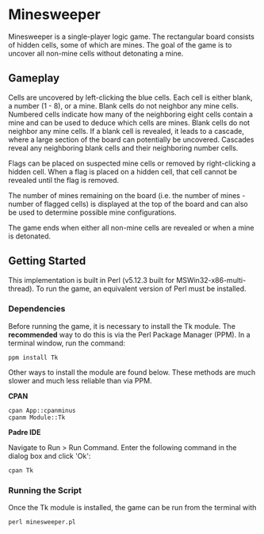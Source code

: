 # Minesweeper

Minesweeper is a single-player logic game. The rectangular board consists of hidden cells, some of which are mines. The goal of the game is to uncover all non-mine cells without detonating a mine.

## Gameplay

Cells are uncovered by left-clicking the blue cells. Each cell is either blank, a number (1 - 8), or a mine. Blank cells do not neighbor any mine cells. Numbered cells indicate how many of the neighboring eight cells contain a mine and can be used to deduce which cells are mines. Blank cells do not neighbor any mine cells. If a blank cell is revealed, it leads to a cascade, where a large section of the board can potentially be uncovered. Cascades reveal any neighboring blank cells and their neighboring number cells.

Flags can be placed on suspected mine cells or removed by right-clicking a hidden cell. When a flag is placed on a hidden cell, that cell cannot be revealed until the flag is removed.

The number of mines remaining on the board (i.e. the number of mines - number of flagged cells) is displayed at the top of the board and can also be used to determine possible mine configurations.

The game ends when either all non-mine cells are revealed or when a mine is detonated.

## Getting Started

This implementation is built in Perl (v5.12.3 built for MSWin32-x86-multi-thread). To run the game, an equivalent version of Perl must be installed.

### Dependencies

Before running the game, it is necessary to install the Tk module. The **recommended** way to do this is via the Perl Package Manager (PPM). In a terminal window, run the command:

```
ppm install Tk
```

Other ways to install the module are found below. These methods are much slower and much less reliable than via PPM.

**CPAN**

```
cpan App::cpanminus
cpanm Module::Tk
```

**Padre IDE**

Navigate to Run > Run Command. Enter the following command in the dialog box and click 'Ok':

```
cpan Tk
```

### Running the Script

Once the Tk module is installed, the game can be run from the terminal with

```
perl minesweeper.pl
```
